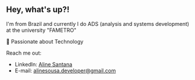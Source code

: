 ## Hey, what's up?! 

I'm from Brazil and currently I do ADS (analysis and systems development) at the university "FAMETRO"
<p>🌟 Passionate about Technology</p>


Reach me out:
* LinkedIn: [Aline Santana](https://www.linkedin.com/in/aline-sousa-santana-131535256/)
* E-mail: alinesousa.developer@gmail.com
